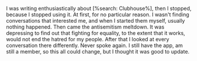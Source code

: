 I was writing enthusiastically about [%search: Clubhouse%], then I stopped, because I stopped using it. At first, for no particular reason. I wasn't finding conversations that interested me, and when I started them myself, usually nothing happened. Then came the antisemitism meltdown.  It was depressing to find out that fighting for equality, to the extent that it works, would not end the hatred for my people. After that I looked at every conversation there differently. Never spoke again. I still have the app, am still a member, so this all could change, but I thought it was good to update. 
